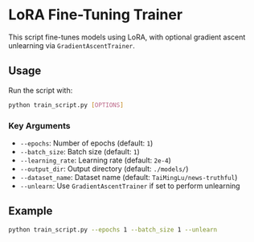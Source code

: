 
# LoRA Fine-Tuning Trainer

This script fine-tunes models using LoRA, with optional gradient ascent unlearning via `GradientAscentTrainer`.


## Usage

Run the script with:

```bash
python train_script.py [OPTIONS]
```

### Key Arguments

- `--epochs`: Number of epochs (default: `1`)
- `--batch_size`: Batch size (default: `1`)
- `--learning_rate`: Learning rate (default: `2e-4`)
- `--output_dir`: Output directory (default: `./models/`)
- `--dataset_name`: Dataset name (default: `TaiMingLu/news-truthful`)
- `--unlearn`: Use `GradientAscentTrainer` if set to perform unlearning

## Example

```bash
python train_script.py --epochs 1 --batch_size 1 --unlearn
```

